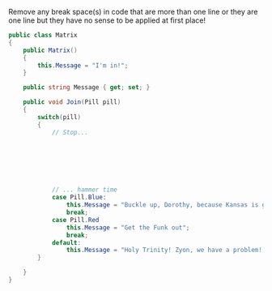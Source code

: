 Remove any break space(s) in code that are more than one line or they are one line but they have no sense to be applied at first place! 

```csharp
public class Matrix
{
	public Matrix()
	{
		this.Message = "I'm in!";
	} 

	public string Message { get; set; }

	public void Join(Pill pill)
	{
		switch(pill)
		{
			// Stop...






			
			// ... hammer time
			case Pill.Blue:
				this.Message = "Buckle up, Dorothy, because Kansas is going bye-bye";
				break;
			case Pill.Red
			    this.Message = "Get the Funk out";
			    break;
			default:
				this.Message = "Holy Trinity! Zyon, we have a problem! [Deja-vu]";
		}

	}
}
```